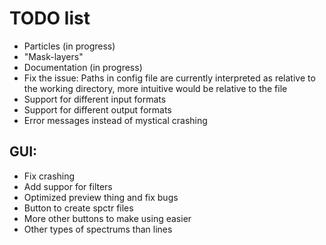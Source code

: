 # TODO list

- Particles (in progress)
- "Mask-layers"
- Documentation (in progress)
- Fix the issue: Paths in config file are currently interpreted as relative to the working directory, more intuitive would be relative to the file
- Support for different input formats
- Support for different output formats
- Error messages instead of mystical crashing

## GUI:
- Fix crashing
- Add suppor for filters
- Optimized preview thing and fix bugs
- Button to create spctr files
- More other buttons to make using easier
- Other types of spectrums than lines


